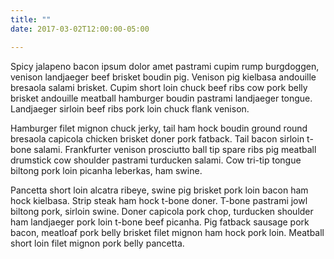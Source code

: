 ```yaml
---
title: ""
date: 2017-03-02T12:00:00-05:00

---
```

Spicy jalapeno bacon ipsum dolor amet pastrami cupim rump burgdoggen, venison landjaeger beef brisket boudin pig. Venison pig kielbasa andouille bresaola salami brisket. Cupim short loin chuck beef ribs cow pork belly brisket andouille meatball hamburger boudin pastrami landjaeger tongue. Landjaeger sirloin beef ribs pork loin chuck flank venison.


Hamburger filet mignon chuck jerky, tail ham hock boudin ground round bresaola capicola chicken brisket doner pork fatback. Tail bacon sirloin t-bone salami. Frankfurter venison prosciutto ball tip spare ribs pig meatball drumstick cow shoulder pastrami turducken salami. Cow tri-tip tongue biltong pork loin picanha leberkas, ham swine.


Pancetta short loin alcatra ribeye, swine pig brisket pork loin bacon ham hock kielbasa. Strip steak ham hock t-bone doner. T-bone pastrami jowl biltong pork, sirloin swine. Doner capicola pork chop, turducken shoulder ham landjaeger pork loin t-bone beef picanha. Pig fatback sausage pork bacon, meatloaf pork belly brisket filet mignon ham hock pork loin. Meatball short loin filet mignon pork belly pancetta.

